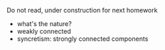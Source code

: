 Do not read, under construction for next homework

- what's the nature?
- weakly connected
- syncretism: strongly connected components
